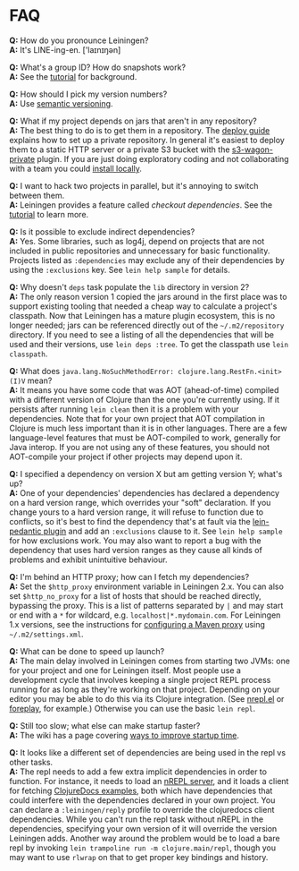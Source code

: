 # FAQ

**Q:** How do you pronounce Leiningen?  
**A:** It's LINE-ing-en. ['laɪnɪŋən]

**Q:** What's a group ID? How do snapshots work?  
**A:** See the
  [tutorial](https://github.com/technomancy/leiningen/blob/stable/doc/TUTORIAL.md)
  for background.

**Q:** How should I pick my version numbers?  
**A:** Use [semantic versioning](http://semver.org).

**Q:** What if my project depends on jars that aren't in any repository?  
**A:** The best thing to do is to get them in a repository. The
  [deploy guide](https://github.com/technomancy/leiningen/blob/stable/doc/DEPLOY.md)
  explains how to set up a private repository. In general it's easiest
  to deploy them to a static HTTP server or a private S3
  bucket with the
  [s3-wagon-private](https://github.com/technomancy/s3-wagon-private)
  plugin. If you are just doing exploratory coding and not
  collaborating with a team you could
  [install locally](https://github.com/kumarshantanu/lein-localrepo).

**Q:** I want to hack two projects in parallel, but it's annoying to switch between them.  
**A:** Leiningen provides a feature called *checkout dependencies*.
  See the
  [tutorial](https://github.com/technomancy/leiningen/blob/stable/doc/TUTORIAL.md)
  to learn more.

**Q:** Is it possible to exclude indirect dependencies?  
**A:** Yes. Some libraries, such as log4j, depend on projects that are
  not included in public repositories and unnecessary for basic
  functionality.  Projects listed as `:dependencies` may exclude
  any of their dependencies by using the `:exclusions` key. See
  `lein help sample` for details.

**Q:** Why doesn't `deps` task populate the `lib` directory in version 2?  
**A:** The only reason version 1 copied the jars around in the first
  place was to support existing tooling that needed a cheap way to
  calculate a project's classpath. Now that Leiningen has a mature
  plugin ecosystem, this is no longer needed; jars can be referenced
  directly out of the `~/.m2/repository` directory. If you need to see
  a listing of all the dependencies that will be used and their
  versions, use `lein deps :tree`. To get the classpath use `lein classpath`.

**Q:** What does `java.lang.NoSuchMethodError: clojure.lang.RestFn.<init>(I)V` mean?  
**A:** It means you have some code that was AOT (ahead-of-time)
  compiled with a different version of Clojure than the one you're
  currently using. If it persists after running `lein clean` then it
  is a problem with your dependencies. Note that for
  your own project that AOT compilation in Clojure is much less
  important than it is in other languages. There are a few
  language-level features that must be AOT-compiled to work, generally
  for Java interop. If you are not using any of these features, you
  should not AOT-compile your project if other projects may depend
  upon it.

**Q:** I specified a dependency on version X but am getting version Y; what's up?  
**A:** One of your dependencies' dependencies has declared a
  dependency on a hard version range, which overrides your "soft"
  declaration. If you change yours to a hard version range, it will
  refuse to function due to conflicts, so it's best to find the
  dependency that's at fault via the
  [lein-pedantic plugin](https://github.com/xeqi/lein-pedantic) and
  add an `:exclusions` clause to it. See `lein help sample` for how
  exclusions work. You may also want to report a bug with the
  dependency that uses hard version ranges as they cause all kinds of
  problems and exhibit unintuitive behaviour.

**Q:** I'm behind an HTTP proxy; how can I fetch my dependencies?  
**A:** Set the `$http_proxy` environment variable in Leiningen 2.x. You can also
  set `$http_no_proxy` for a list of hosts that should be reached directly, bypassing
  the proxy. This is a list of patterns separated by `|` and may start or end with
  a `*` for wildcard, e.g. `localhost|*.mydomain.com`.
  For Leiningen 1.x versions, see the instructions for
  [configuring a Maven proxy](http://maven.apache.org/guides/mini/guide-proxies.html)
  using `~/.m2/settings.xml`.

**Q:** What can be done to speed up launch?  
**A:** The main delay involved in Leiningen comes from starting two
  JVMs: one for your project and one for Leiningen itself. Most people
  use a development cycle that involves keeping a single project REPL
  process running for as long as they're working on that project.
  Depending on your editor you may be able to do this via its Clojure
  integration. (See [nrepl.el](https://github.com/kingtim/nrepl.el) or
  [foreplay](https://github.com/tpope/vim-foreplay), for example.)
  Otherwise you can use the basic `lein repl`.

**Q:** Still too slow; what else can make startup faster?  
**A:** The wiki has a page covering
  [ways to improve startup time](https://github.com/technomancy/leiningen/wiki/Faster).

**Q:** It looks like a different set of dependencies are being used in
  the repl vs other tasks.  
**A:** The repl needs to add a few extra implicit dependencies in
  order to function. For instance, it needs to load an
  [nREPL server](https://github.com/clojure/tools.nrepl), and it loads
  a client for fetching
  [ClojureDocs examples](http://clojuredocs.org), both which have
  dependencies that could interfere with the dependencies declared in
  your own project. You can declare a `:leiningen/reply` profile to
  override the clojuredocs client dependencies. While you can't run
  the repl task without nREPL in the dependencies, specifying your own
  version of it will override the version Leiningen adds. Another way
  around the problem would be to load a bare repl by invoking `lein
  trampoline run -m clojure.main/repl`, though you may want to use
  `rlwrap` on that to get proper key bindings and history.
